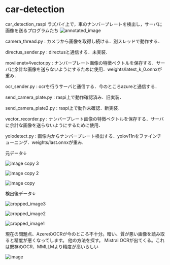 ﻿# car-detection
car_detection_raspi
ラズパイ上で，車のナンバープレートを検出し，サーバに画像を送るプログラムたち
![annotated_image](https://github.com/user-attachments/assets/01aeb924-6061-4b5f-a1e4-e223a44e9e71)

camera_thread.py : カメラから画像を取得し続ける．別スレッドで動作する．

directus_sender.py : directusと通信する．未実装．

movilenetv4vector.py : ナンバープレート画像の特徴ベクトルを保存する．サーバに余計な画像を送らないようにするために使用．weights/latest_k_0.onnxが重み．

ocr_sender.py : ocrを行うサーバと通信する．今のところazureと通信する．

send_camera_plate.py : raspi上で動作確認済み．旧実装．

send_camera_plate2.py : raspi上で動作未確認．新実装．

vector_recorder.py : ナンバープレート画像の特徴ベクトルを保存する．サーバに余計な画像を送らないようにするために使用．

yolodetect.py : 画像内からナンバープレート検出する．yolov11nをファインチューニング．weights/last.onnxが重み．

元データ↓

![image copy 3](https://github.com/user-attachments/assets/02e28b59-2689-47d6-9cf0-c4396440b2ca)


![image copy 2](https://github.com/user-attachments/assets/01435dd0-b3e6-4cf3-9485-d117ce0d8ef3)


![image copy](https://github.com/user-attachments/assets/a2883a5e-edda-412c-a2c0-ff945e342cff)


検出後データ↓

![cropped_image3](https://github.com/user-attachments/assets/73a05695-8de9-423a-b644-dd407b7cf747)


![cropped_image2](https://github.com/user-attachments/assets/c2739295-d05e-4b29-bbbc-5f7274574d88)


![cropped_image1](https://github.com/user-attachments/assets/a7c03e3e-9fb0-4007-80d9-30febc8c0ea5)


現在の問題点、AzereのOCRが今のところ不十分。暗い、質が悪い画像を読み取ると精度が悪くなってします。 他の方法を探す。 Mistral OCRが出てくる。これは既存のOCR、MMLLMより精度が高いらしい


![image](https://github.com/user-attachments/assets/49e91c81-14f9-4a7e-b9e9-8cfc8f3bee71)


